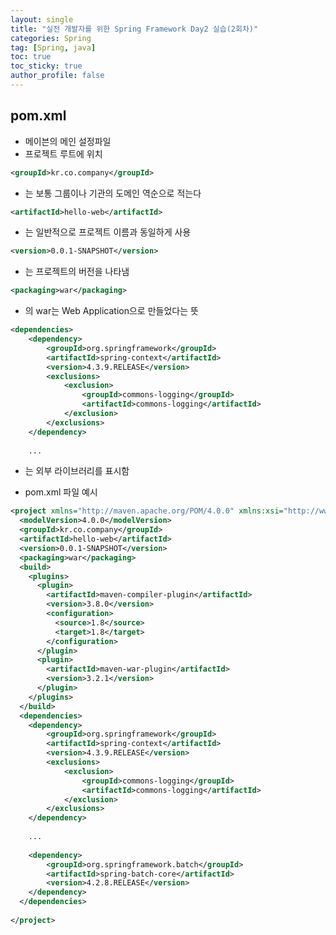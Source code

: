 ```yaml
---
layout: single
title: "실전 개발자를 위한 Spring Framework Day2 실습(2회차)"
categories: Spring
tag: [Spring, java]
toc: true
toc_sticky: true
author_profile: false
---
```

## pom.xml

* 메이븐의 메인 설정파일
* 프로젝트 루트에 위치



```xml
<groupId>kr.co.company</groupId>
```

* <groupId>는 보통 그룹이나 기관의 도메인 역순으로 적는다

```xml
<artifactId>hello-web</artifactId>
```

* <artifactId>는 일반적으로 프로젝트 이름과 동일하게 사용

```xml
<version>0.0.1-SNAPSHOT</version>
```

* <version>는 프로젝트의 버전을 나타냄

```xml
<packaging>war</packaging>
```

* <packaging>의 war는 Web Application으로 만들었다는 뜻



```xml
<dependencies>
	<dependency>
	    <groupId>org.springframework</groupId>
	    <artifactId>spring-context</artifactId>
	    <version>4.3.9.RELEASE</version>
	    <exclusions>
	    	<exclusion>
	    		<groupId>commons-logging</groupId>
	    		<artifactId>commons-logging</artifactId>
	    	</exclusion>
	    </exclusions>
	</dependency>
	
	...
```

* <dependency>는 외부 라이브러리를 표시함



* pom.xml 파일 예시

```xml
<project xmlns="http://maven.apache.org/POM/4.0.0" xmlns:xsi="http://www.w3.org/2001/XMLSchema-instance" xsi:schemaLocation="http://maven.apache.org/POM/4.0.0 http://maven.apache.org/xsd/maven-4.0.0.xsd">
  <modelVersion>4.0.0</modelVersion>
  <groupId>kr.co.company</groupId>
  <artifactId>hello-web</artifactId>
  <version>0.0.1-SNAPSHOT</version>
  <packaging>war</packaging>
  <build>
    <plugins>
      <plugin>
        <artifactId>maven-compiler-plugin</artifactId>
        <version>3.8.0</version>
        <configuration>
          <source>1.8</source>
          <target>1.8</target>
        </configuration>
      </plugin>
      <plugin>
        <artifactId>maven-war-plugin</artifactId>
        <version>3.2.1</version>
      </plugin>
    </plugins>
  </build>
  <dependencies>
	<dependency>
	    <groupId>org.springframework</groupId>
	    <artifactId>spring-context</artifactId>
	    <version>4.3.9.RELEASE</version>
	    <exclusions>
	    	<exclusion>
	    		<groupId>commons-logging</groupId>
	    		<artifactId>commons-logging</artifactId>
	    	</exclusion>
	    </exclusions>
	</dependency>
	
	...
	
	<dependency>
	    <groupId>org.springframework.batch</groupId>
	    <artifactId>spring-batch-core</artifactId>
	    <version>4.2.8.RELEASE</version>
	</dependency>
  </dependencies>	
	
</project>	
```

